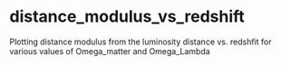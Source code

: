# distance_modulus_vs_redshift
Plotting distance modulus from the luminosity distance vs. redshfit for various values of Omega_matter and Omega_Lambda
